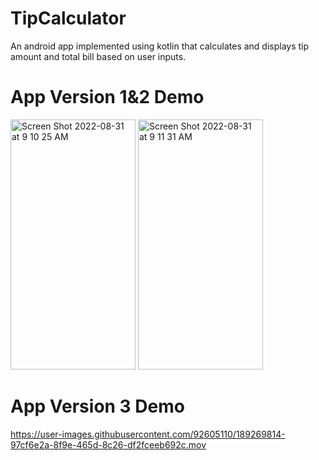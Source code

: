 # TipCalculator

An android app implemented using kotlin that calculates and displays tip amount and total bill based on user inputs.

# App Version 1&2 Demo
<div display = "flex" flex-direction = "column" position = "absolute">

<img width="200" height = "400" alt="Screen Shot 2022-08-31 at 9 10 25 AM" src="https://user-images.githubusercontent.com/92605110/187727441-e31d3624-8a1a-4eaf-b9a0-31ce7c7e1954.png">

<img width="200" height = "400" alt="Screen Shot 2022-08-31 at 9 11 31 AM" src="https://user-images.githubusercontent.com/92605110/187727506-1ea734f4-b371-4a55-b5f9-6537a40f58bb.png">

</div>


# App Version 3 Demo

https://user-images.githubusercontent.com/92605110/189269814-97cf6e2a-8f9e-465d-8c26-df2fceeb692c.mov

